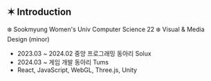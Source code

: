 ✶ Introduction
------------
❄️ Sookmyung Women's Univ Computer Science 22
❄️ Visual & Media Design (minor)
* 2023.03 ~ 2024.02 중앙 프로그래밍 동아리 Solux
* 2024.03 ~ 게임 개발 동아리 Tums
* React, JavaScript, WebGL, Three.js, Unity
  
<!--
**y-eonee/y-eonee** is a ✨ _special_ ✨ repository because its `README.md` (this file) appears on your GitHub profile.

Here are some ideas to get you started:

- 🔭 I’m currently working on ...
- 🌱 I’m currently learning ...
- 👯 I’m looking to collaborate on ...
- 🤔 I’m looking for help with ...
- 💬 Ask me about ...
- 📫 How to reach me: ...
- 😄 Pronouns: ...
- ⚡ Fun fact: ...
-->
